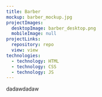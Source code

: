 ```yaml
---
title: Barber
mockup: barber_mockup.jpg
projectImages:
  desktopImage: barber_desktop.png
  mobileImage: null
projectLinks:
  repository: repo
  view: view
technologies:
  - technology: HTML
  - technology: CSS
  - technology: JS
---
```

dadawdadaw
